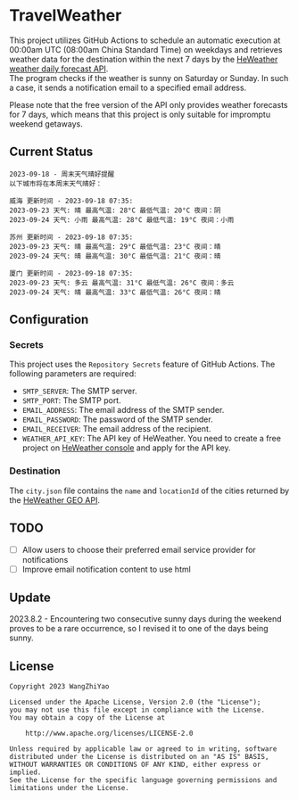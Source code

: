 # TravelWeather

This project utilizes GitHub Actions to schedule an automatic execution at 00:00am UTC (08:00am China Standard Time) on weekdays and retrieves weather data for the destination within the next 7 days by the [HeWeather weather daily forecast API](https://dev.qweather.com/docs/api/weather/weather-daily-forecast/).  
The program checks if the weather is sunny on Saturday or Sunday. In such a case, it sends a notification email to a specified email address.

Please note that the free version of the API only provides weather forecasts for 7 days, which means that this project is only suitable for impromptu weekend getaways.

## Current Status

```
2023-09-18 - 周末天气晴好提醒
以下城市将在本周末天气晴好：

威海 更新时间 - 2023-09-18 07:35:
2023-09-23 天气: 晴 最高气温: 28°C 最低气温: 20°C 夜间：阴
2023-09-24 天气: 小雨 最高气温: 28°C 最低气温: 19°C 夜间：小雨

苏州 更新时间 - 2023-09-18 07:35:
2023-09-23 天气: 晴 最高气温: 29°C 最低气温: 23°C 夜间：晴
2023-09-24 天气: 晴 最高气温: 30°C 最低气温: 21°C 夜间：晴

厦门 更新时间 - 2023-09-18 07:35:
2023-09-23 天气: 多云 最高气温: 31°C 最低气温: 26°C 夜间：多云
2023-09-24 天气: 晴 最高气温: 33°C 最低气温: 26°C 夜间：晴
```

## Configuration

### Secrets

This project uses the `Repository Secrets` feature of GitHub Actions. The following parameters are required:

- `SMTP_SERVER`: The SMTP server.
- `SMTP_PORT`: The SMTP port.
- `EMAIL_ADDRESS`: The email address of the SMTP sender.
- `EMAIL_PASSWORD`: The password of the SMTP sender.
- `EMAIL_RECEIVER`: The email address of the recipient.
- `WEATHER_API_KEY`: The API key of HeWeather. You need to create a free project
  on [HeWeather console](https://console.qweather.com/#/console) and apply for the API key.

### Destination

The `city.json` file contains the `name` and `locationId` of the cities returned by
the [HeWeather GEO API](https://dev.qweather.com/docs/api/geoapi/city-lookup/).

## TODO

- [ ] Allow users to choose their preferred email service provider for notifications
- [ ] Improve email notification content to use html

## Update

2023.8.2 - Encountering two consecutive sunny days during the weekend proves to be a rare occurrence, so I revised it to one of the days being sunny.

## License

    Copyright 2023 WangZhiYao
    
    Licensed under the Apache License, Version 2.0 (the "License");
    you may not use this file except in compliance with the License.
    You may obtain a copy of the License at
    
        http://www.apache.org/licenses/LICENSE-2.0
    
    Unless required by applicable law or agreed to in writing, software
    distributed under the License is distributed on an "AS IS" BASIS,
    WITHOUT WARRANTIES OR CONDITIONS OF ANY KIND, either express or implied.
    See the License for the specific language governing permissions and
    limitations under the License.
